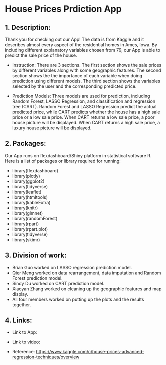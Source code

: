 # House Prices Prdiction App

## 1. Description:
Thank you for checking out our App! The data is from Kaggle and it describes almost every aspect of the residential homes in Ames, Iowa. By including different explanatory variables chosen from 79, our App is able to predict the sale price of the house. 

+ Instruction: There are 3 sections. The first section shows the sale prices by different variables along with some geographic features. The second section shows the the importance of each variable when doing prediction using different models. The third section shows the variables selected by the user and the corresponding predicted price.

+ Prediction Models: Three models are used for prediction, including Random Forest, LASSO Regression, and classification and regression tree (CART). Random Forest and LASSO Regression predict the actual predicted price, while CART predicts whether the house has a high sale price or a low sale price. When CART returns a low sale price, a poor house picture will be displayed. When CART returns a high sale price, a luxury house picture will be displayed.

## 2. Packages:

Our App runs on flexdashboard/Shiny platform in statistical software R. Here is a list of packages or library required for running:

+ library(flexdashboard)
+ library(plotly)
+ library(ggplot2)
+ library(tidyverse)
+ library(leaflet)
+ library(htmltools)
+ library(kableExtra)
+ library(knitr)
+ library(glmnet)
+ library(randomForest)
+ library(rpart)
+ library(rpart.plot)
+ library(tidyverse)
+ library(skimr)

## 3. Division of work:

+ Brian Guo worked on LASSO regression prediction model.
+ Qier Meng worked on data rearrangement, data imputation and Random Forest prediction model.
+ Sindy Du worked on CART prediction model.
+ Xiaoyan Zhang worked on cleaning up the geographic features and map display.
+ All four members worked on putting up the plots and the results together.

## 4. Links:

+ Link to App:

+ Link to video:

+ Reference:
https://www.kaggle.com/c/house-prices-advanced-regression-techniques/overview

